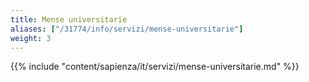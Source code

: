 ```yaml
---
title: Mense universitarie
aliases: ["/31774/info/servizi/mense-universitarie"]
weight: 3
---
```


{{% include "content/sapienza/it/servizi/mense-universitarie.md" %}}